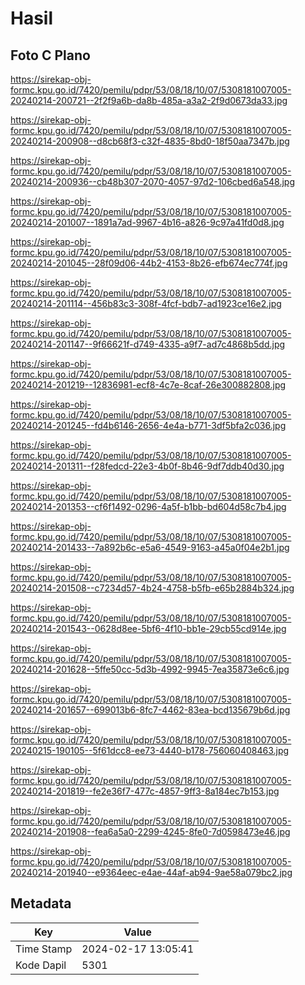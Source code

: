 # Hasil

## Foto C Plano

https://sirekap-obj-formc.kpu.go.id/7420/pemilu/pdpr/53/08/18/10/07/5308181007005-20240214-200721--2f2f9a6b-da8b-485a-a3a2-2f9d0673da33.jpg

https://sirekap-obj-formc.kpu.go.id/7420/pemilu/pdpr/53/08/18/10/07/5308181007005-20240214-200908--d8cb68f3-c32f-4835-8bd0-18f50aa7347b.jpg

https://sirekap-obj-formc.kpu.go.id/7420/pemilu/pdpr/53/08/18/10/07/5308181007005-20240214-200936--cb48b307-2070-4057-97d2-106cbed6a548.jpg

https://sirekap-obj-formc.kpu.go.id/7420/pemilu/pdpr/53/08/18/10/07/5308181007005-20240214-201007--1891a7ad-9967-4b16-a826-9c97a41fd0d8.jpg

https://sirekap-obj-formc.kpu.go.id/7420/pemilu/pdpr/53/08/18/10/07/5308181007005-20240214-201045--28f09d06-44b2-4153-8b26-efb674ec774f.jpg

https://sirekap-obj-formc.kpu.go.id/7420/pemilu/pdpr/53/08/18/10/07/5308181007005-20240214-201114--456b83c3-308f-4fcf-bdb7-ad1923ce16e2.jpg

https://sirekap-obj-formc.kpu.go.id/7420/pemilu/pdpr/53/08/18/10/07/5308181007005-20240214-201147--9f66621f-d749-4335-a9f7-ad7c4868b5dd.jpg

https://sirekap-obj-formc.kpu.go.id/7420/pemilu/pdpr/53/08/18/10/07/5308181007005-20240214-201219--12836981-ecf8-4c7e-8caf-26e300882808.jpg

https://sirekap-obj-formc.kpu.go.id/7420/pemilu/pdpr/53/08/18/10/07/5308181007005-20240214-201245--fd4b6146-2656-4e4a-b771-3df5bfa2c036.jpg

https://sirekap-obj-formc.kpu.go.id/7420/pemilu/pdpr/53/08/18/10/07/5308181007005-20240214-201311--f28fedcd-22e3-4b0f-8b46-9df7ddb40d30.jpg

https://sirekap-obj-formc.kpu.go.id/7420/pemilu/pdpr/53/08/18/10/07/5308181007005-20240214-201353--cf6f1492-0296-4a5f-b1bb-bd604d58c7b4.jpg

https://sirekap-obj-formc.kpu.go.id/7420/pemilu/pdpr/53/08/18/10/07/5308181007005-20240214-201433--7a892b6c-e5a6-4549-9163-a45a0f04e2b1.jpg

https://sirekap-obj-formc.kpu.go.id/7420/pemilu/pdpr/53/08/18/10/07/5308181007005-20240214-201508--c7234d57-4b24-4758-b5fb-e65b2884b324.jpg

https://sirekap-obj-formc.kpu.go.id/7420/pemilu/pdpr/53/08/18/10/07/5308181007005-20240214-201543--0628d8ee-5bf6-4f10-bb1e-29cb55cd914e.jpg

https://sirekap-obj-formc.kpu.go.id/7420/pemilu/pdpr/53/08/18/10/07/5308181007005-20240214-201628--5ffe50cc-5d3b-4992-9945-7ea35873e6c6.jpg

https://sirekap-obj-formc.kpu.go.id/7420/pemilu/pdpr/53/08/18/10/07/5308181007005-20240214-201657--699013b6-8fc7-4462-83ea-bcd135679b6d.jpg

https://sirekap-obj-formc.kpu.go.id/7420/pemilu/pdpr/53/08/18/10/07/5308181007005-20240215-190105--5f61dcc8-ee73-4440-b178-756060408463.jpg

https://sirekap-obj-formc.kpu.go.id/7420/pemilu/pdpr/53/08/18/10/07/5308181007005-20240214-201819--fe2e36f7-477c-4857-9ff3-8a184ec7b153.jpg

https://sirekap-obj-formc.kpu.go.id/7420/pemilu/pdpr/53/08/18/10/07/5308181007005-20240214-201908--fea6a5a0-2299-4245-8fe0-7d0598473e46.jpg

https://sirekap-obj-formc.kpu.go.id/7420/pemilu/pdpr/53/08/18/10/07/5308181007005-20240214-201940--e9364eec-e4ae-44af-ab94-9ae58a079bc2.jpg


## Metadata

| Key        | Value               |
| ---------- | ------------------- |
| Time Stamp | 2024-02-17 13:05:41 |
| Kode Dapil | 5301                |




